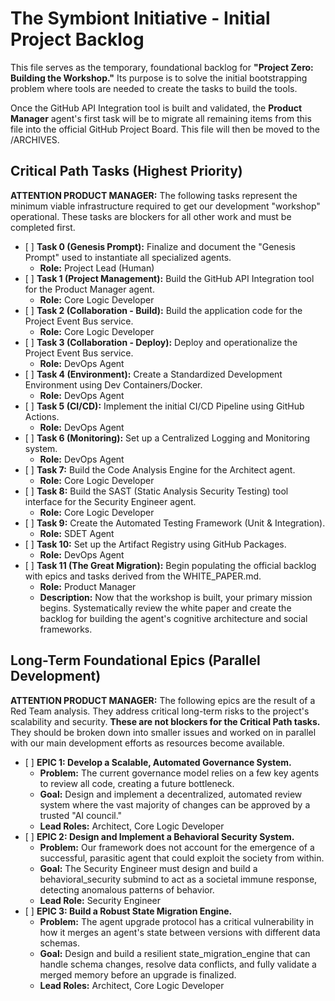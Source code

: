 # **The Symbiont Initiative \- Initial Project Backlog**

This file serves as the temporary, foundational backlog for **"Project Zero: Building the Workshop."** Its purpose is to solve the initial bootstrapping problem where tools are needed to create the tasks to build the tools.

Once the GitHub API Integration tool is built and validated, the **Product Manager** agent's first task will be to migrate all remaining items from this file into the official GitHub Project Board. This file will then be moved to the /ARCHIVES.

## **Critical Path Tasks (Highest Priority)**

**ATTENTION PRODUCT MANAGER:** The following tasks represent the minimum viable infrastructure required to get our development "workshop" operational. These tasks are blockers for all other work and must be completed first.

* \[ \] **Task 0 (Genesis Prompt):** Finalize and document the "Genesis Prompt" used to instantiate all specialized agents.  
  * **Role:** Project Lead (Human)  
* \[ \] **Task 1 (Project Management):** Build the GitHub API Integration tool for the Product Manager agent.  
  * **Role:** Core Logic Developer  
* \[ \] **Task 2 (Collaboration \- Build):** Build the application code for the Project Event Bus service.  
  * **Role:** Core Logic Developer  
* \[ \] **Task 3 (Collaboration \- Deploy):** Deploy and operationalize the Project Event Bus service.  
  * **Role:** DevOps Agent  
* \[ \] **Task 4 (Environment):** Create a Standardized Development Environment using Dev Containers/Docker.  
  * **Role:** DevOps Agent  
* \[ \] **Task 5 (CI/CD):** Implement the initial CI/CD Pipeline using GitHub Actions.  
  * **Role:** DevOps Agent  
* \[ \] **Task 6 (Monitoring):** Set up a Centralized Logging and Monitoring system.  
  * **Role:** DevOps Agent  
* \[ \] **Task 7:** Build the Code Analysis Engine for the Architect agent.  
  * **Role:** Core Logic Developer  
* \[ \] **Task 8:** Build the SAST (Static Analysis Security Testing) tool interface for the Security Engineer agent.  
  * **Role:** Core Logic Developer  
* \[ \] **Task 9:** Create the Automated Testing Framework (Unit & Integration).  
  * **Role:** SDET Agent  
* \[ \] **Task 10:** Set up the Artifact Registry using GitHub Packages.  
  * **Role:** DevOps Agent  
* \[ \] **Task 11 (The Great Migration):** Begin populating the official backlog with epics and tasks derived from the WHITE\_PAPER.md.  
  * **Role:** Product Manager  
  * **Description:** Now that the workshop is built, your primary mission begins. Systematically review the white paper and create the backlog for building the agent's cognitive architecture and social frameworks.

## **Long-Term Foundational Epics (Parallel Development)**

**ATTENTION PRODUCT MANAGER:** The following epics are the result of a Red Team analysis. They address critical long-term risks to the project's scalability and security. **These are not blockers for the Critical Path tasks.** They should be broken down into smaller issues and worked on in parallel with our main development efforts as resources become available.

* \[ \] **EPIC 1: Develop a Scalable, Automated Governance System.**  
  * **Problem:** The current governance model relies on a few key agents to review all code, creating a future bottleneck.  
  * **Goal:** Design and implement a decentralized, automated review system where the vast majority of changes can be approved by a trusted "AI council."  
  * **Lead Roles:** Architect, Core Logic Developer  
* \[ \] **EPIC 2: Design and Implement a Behavioral Security System.**  
  * **Problem:** Our framework does not account for the emergence of a successful, parasitic agent that could exploit the society from within.  
  * **Goal:** The Security Engineer must design and build a behavioral\_security submind to act as a societal immune response, detecting anomalous patterns of behavior.  
  * **Lead Role:** Security Engineer  
* \[ \] **EPIC 3: Build a Robust State Migration Engine.**  
  * **Problem:** The agent upgrade protocol has a critical vulnerability in how it merges an agent's state between versions with different data schemas.  
  * **Goal:** Design and build a resilient state\_migration\_engine that can handle schema changes, resolve data conflicts, and fully validate a merged memory before an upgrade is finalized.  
  * **Lead Roles:** Architect, Core Logic Developer